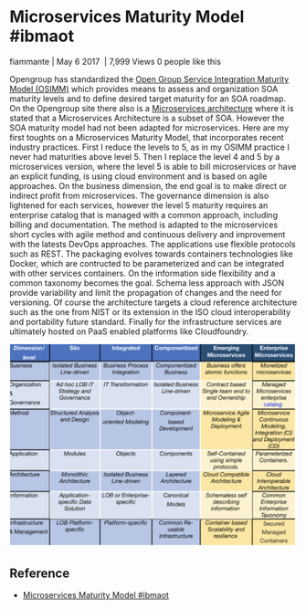 
# Microservices Maturity Model #ibmaot

fiammante  | May 6 2017 ‎  | 7,999 Views 0 people like this
 
Opengroup has standardized  the [Open Group Service Integration Maturity Model (OSIMM)](http://www.opengroup.org/soa/source-book/osimmv2/)  which provides means to assess and organization SOA maturity levels and to define desired target maturity for an SOA roadmap.
On the Opengroup site there also is a [Microservices architecture](http://www.opengroup.org/soa/source-book/msawp/index.htm) where it is stated that a Microservices Architecture is a subset of SOA. However the SOA maturity model had not been adapted for microservices.
Here are my first toughts on a Microservices Maturity Model, that incorporates recent industry practices.
First I reduce the levels to 5, as in my OSIMM practice I never had maturities above level 5. Then I replace the level 4 and 5 by a microservices version, where the level 5 is able to bill microservices or have an explicit funding, is using cloud environment and is based on agile approaches.
On the business dimension, the end goal is to make direct or indirect profit from microservices.
The governance dimension is also lightened for each services, however the level 5 maturity requires an enterprise catalog that is managed with a common approach, including billing and documentation.
The method is adapted to the microservices short cycles with agile method and continuous delivery and improvement with the latests DevOps approaches.
The applications use flexible protocols such as REST. The packaging evolves towards containers technologies like Docker, which are contructed to be parameterized and can be integrated with other services containers.
On the information side flexibility and a common taxonomy becomes the goal. Schema less approach with JSON provide variability and limit the propagation of changes and the need for versioning.
Of course the architecture targets a cloud reference architecture such as the one from NIST  or its extension in the ISO cloud interoperability and portability future standard.
Finally for the infrastructure services are ultimately hosted on PaaS enabled platforms like Cloudfoundry.

![Microservices Maturity Modle ](img/microservices-maturity-model-ibm.png)


## Reference

* [Microservices Maturity Model #ibmaot](https://www.ibm.com/developerworks/community/blogs/Marc/entry/Microservices_Maturity_Model?lang=en)